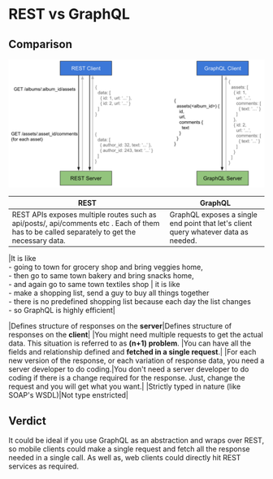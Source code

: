 # REST vs GraphQL

## Comparison

<img src="attachments/387177950/387177257.png" width="800"/><br/>

|REST|GraphQL|
|-----|------|
|REST APIs exposes multiple routes such as api/posts/, api/comments etc . Each of them has to be called separately to get the necessary data.| GraphQL exposes a single end point that let's client query whatever data as needed.|

|It is like <br/> - going to town for grocery shop and bring veggies home, <br/> - then go to same town bakery and bring snacks home, <br/> - and again go to same town textiles shop | it is like <br/> - make a shopping list, send a guy to buy all things together <br/> - there is no predefined shopping list because each day the list changes <br/> - so GraphQL is highly efficient|

|Defines structure of responses on the **server**|Defines structure of responses on the **client**|
|You might need multiple requests to get the actual data. This situation is referred to as **(n+1) problem**. |You can have all the fields and relationship defined and **fetched in a single request**.|
|For each new version of the response, or each variation of response data, you need a server developer to do coding.|You don't need a server developer to do coding if there is a change required for the response. Just, change the request and you will get what you want.|
|Strictly typed in nature (like SOAP's WSDL)|Not type enstricted|

## Verdict

It could be ideal if you use GraphQL as an abstraction and wraps over REST, so mobile clients could make a single request and fetch all the response needed in a single call. As well as, web clients could directly hit REST services as required.
